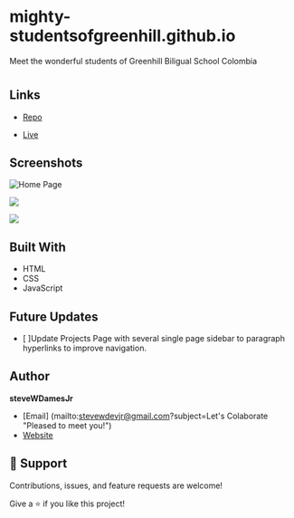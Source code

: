 # mighty-studentsofgreenhill.github.io
Meet the wonderful students of Greenhill Biligual School Colombia
<h1 align="center"><Mighty Students of Greenhill></h1>

<p align="center"><project-description></p>

## Links

- [Repo](https://github.com/steveWDamesJr/mighty-studentsofgreenhill.github.io<mighty-studentsofgreenhill.github.io> "<mighty-studentsofgreenhill.github.io> Repo")

- [Live](<https://stevewdamesjr.github.io/mighty-studentsofgreenhill.github.io/> "Live View")


## Screenshots

![Home Page](/screenshots/Snapshot.png "Home Page")

![](/screenshots/2.png)

![](/screenshots/3.png)


## Built With

- HTML
- CSS
- JavaScript

## Future Updates

- [ ]Update Projects Page with several single page sidebar to paragraph hyperlinks to improve navigation.

## Author

**steveWDamesJr**

- [Email] (mailto:stevewdevjr@gmail.com?subject=Let's Colaborate "Pleased to meet you!")
- [Website](https://github.com/steveWDamesJr "Welcome")

## 🤝 Support

Contributions, issues, and feature requests are welcome!

Give a ⭐️ if you like this project!
